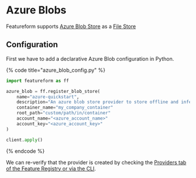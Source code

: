 # Azure Blobs

Featureform supports [Azure Blob Store](https://azure.microsoft.com/en-us/products/storage/blobs/) as a [File Store](object-and-file-store.md)

## Configuration

First we have to add a declarative Azure Blob configuration in Python.

{% code title="azure_blob_config.py" %}

```python
import featureform as ff

azure_blob = ff.register_blob_store(
    name="azure-quickstart",
    description="An azure blob store provider to store offline and inference data" # Optional
    container_name="my_company_container"
    root_path="custom/path/in/container"
    account_name="<azure_account_name>"
    account_key="<azure_account_key>" 
)

client.apply()
```

{% endcode %}

We can re-verify that the provider is created by checking the [Providers tab of the Feature Registry or via the CLI](../getting-started/search/monitor-discovery-feature-registry-ui-cli.md).
